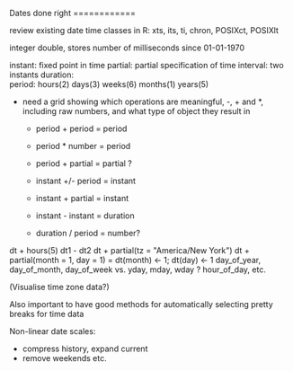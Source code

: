
Dates done right ============

review existing date time classes in R: xts, its, ti, chron, POSIXct, POSIXlt

integer double, stores number of milliseconds since 01-01-1970

instant:   fixed point in time
partial:   partial specification of time
interval:  two instants
duration:  
period:    hours(2) days(3) weeks(6) months(1) years(5)

- need a grid showing which operations are meaningful, -, + and *, including raw numbers, and what type of object they result in

  * period + period = period
  * period * number = period
  * period + partial = partial ?
  
  * instant +/- period = instant
  * instant + partial = instant
  * instant - instant = duration
  
  * duration / period = number?

dt + hours(5)
dt1 - dt2 
dt + partial(tz = "America/New York")
dt + partial(month = 1, day = 1) = dt(month) <- 1; dt(day) <- 1
day_of_year, day_of_month, day_of_week vs. yday, mday, wday ?
hour_of_day, etc.

(Visualise time zone data?) 

Also important to have good methods for automatically selecting pretty breaks for time data

Non-linear date scales:
  * compress history, expand current
  * remove weekends etc.
